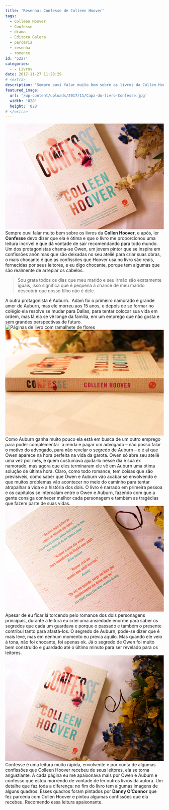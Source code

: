 ```yaml
---
title: 'Resenha: Confesse de Colleen Hoover'
tags:
  - Colleen Hoover
  - Confesse
  - drama
  - Editora Galera
  - parceria
  - resenha
  - romance
id: '5227'
categories:
  - - Livros
date: 2017-11-27 11:28:29
# <extra>
description: 'Sempre ouvi falar muito bem sobre os livros da Collen Hoover, e após, ler Confesse devo dizer que ela é ótima e que o livro me proporcionou uma leitura incrível e que dá vontade de sair recomendando para todo mundo. Um dos protagonistas chama-se Owen, um jovem pintor que se inspira em confissões anônimas que são deixadas no seu ateliê para criar suas obras, o mais chocante é que as confissões que Hoover usa no livro são reais, fornecidas por seus leitores, e eu digo chocante, porque tem algumas que são realmente de arrepiar os cabelos. Sou grata todos os dias que meu marido e seu irmão são exatamente iguais, isso significa que é pequena a chance de meu marido descobrir que nosso filho não é dele. A outra protagonista é Auburn.  Adam foi o primeiro namorado e grande amor &hellip;'
featured_image: 
  url: '/wp-content/uploads/2017/11/Capa-do-livro-Confesse.jpg'
  width: '828'
  height: '828'
# </extra>
---
```


![Capa do livro Confesse de Colleen Hoover](/wp-content/uploads/2017/11/resenha-livro-confesse-colleen-hoover.jpg) Sempre ouvi falar muito bem sobre os livros da **Collen Hoover**, e após, ler **Confesse** devo dizer que ela é ótima e que o livro me proporcionou uma leitura incrível e que dá vontade de sair recomendando para todo mundo. Um dos protagonistas chama-se Owen, um jovem pintor que se inspira em confissões anônimas que são deixadas no seu ateliê para criar suas obras, o mais chocante é que as confissões que Hoover usa no livro são reais, fornecidas por seus leitores, e eu digo chocante, porque tem algumas que são realmente de arrepiar os cabelos.

> Sou grata todos os dias que meu marido e seu irmão são exatamente iguais, isso significa que é pequena a chance de meu marido descobrir que nosso filho não é dele.

A outra protagonista é Auburn.  Adam foi o primeiro namorado e grande amor de Auburn, mas ele morreu aos 15 anos, e depois de se formar no colégio ela resolve se mudar para Dallas, para tentar colocar sua vida em ordem, mas lá ela se vê longe da família, em um emprego que não gosta e sem grandes perspectivas de futuro. ![Páginas de livro com ramalhete de flores](/wp-content/uploads/2017/11/páginas-do-livro-confesse.jpg) ![Lombada do livro Confesse de Colleen Hoover](/wp-content/uploads/2017/11/resumo-do-livro-Confesse-de-Colleen-Hoover.jpg) Como Auburn ganha muito pouco ela está em busca de um outro emprego para poder complementar  a renda e pagar um advogado – não posso falar o motivo do advogado, para não revelar o segredo de Auburn – e é aí que Owen aparece na hora perfeita na vida da garota. Owen só abre seu ateliê uma vez por mês, e quem costumava ajuda-lo nesse dia é sua ex namorado, mas agora que eles terminaram ele vê em Auburn uma ótima solução de última hora. Claro, como todo romance, tem coisas que são previsíveis, como saber que Owen e Auburn vão acabar se envolvendo e que muitos problemas vão acontecer no meio do caminho para tentar atrapalhar a vida e a história dos dois. O livro é narrado em primeira pessoa e os capítulos se intercalam entre o Owen e Auburn, fazendo com que a gente consiga conhecer melhor cada personagem e também as tragédias que fazem parte de suas vidas. ![Contra capa do livro Confesse de Colleen Hoover](/wp-content/uploads/2017/11/livro-confesse-resenha.jpg) Apesar de eu ficar lá torcendo pelo romance dos dois personagens principais, durante a leitura eu criei uma ansiedade enorme para saber os segredos que cada um guardava e porque o passado e também o presente contribui tanto para afastá-los.  O segredo de Auburn, pode-se dizer que é mais leve, mas em nenhum momento eu previa aquilo. Mas quando ele veio à tona, não foi chocante, foi apenas ok. Já o segredo de Owen foi muito bem construído e guardado até o último minuto para ser revelado para os leitores.  ![Resenha do livro Confesse de Colleen Hoover](/wp-content/uploads/2017/11/Capa-do-livro-Confesse.jpg) Confesse é uma leitura muito rápida, envolvente e por conta de algumas confissões que Colleen Hoover recebeu de seus leitores, ela se torna angustiante. A cada página eu me apaixonava mais por Owen e Auburn e confesso que estou morrendo de vontade de ler outros livros da autora.  Um detalhe que faz toda a diferença: no fim do livro tem algumas imagens de alguns quadros. Esses quadros foram pintados por **Danny O’Connor** que fez parceria com Collen Hoover e pintou algumas confissões que ela recebeu. Recomendo essa leitura apaixonante.

